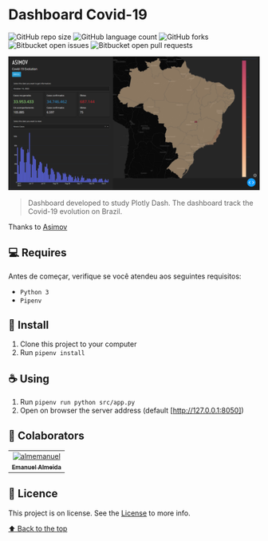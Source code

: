 # Dashboard Covid-19

<!---Esses são exemplos. Veja https://shields.io para outras pessoas ou para personalizar este conjunto de escudos. Você pode querer incluir dependências, status do projeto e informações de licença aqui--->

![GitHub repo size](https://img.shields.io/github/repo-size/almemanuel/dash-covid?style=for-the-badge)
![GitHub language count](https://img.shields.io/github/languages/count/almemanuel/dash-covid?style=for-the-badge)
![GitHub forks](https://img.shields.io/github/forks/almemanuel/dash-covid?style=for-the-badge)
![Bitbucket open issues](https://img.shields.io/bitbucket/issues/almemanuel/dash-covid?style=for-the-badge)
![Bitbucket open pull requests](https://img.shields.io/bitbucket/pr-raw/almemanuel/dash-covid?style=for-the-badge)

<img src="example-img.png" alt="dashboard">

> Dashboard developed to study Plotly Dash. The dashboard track the Covid-19 evolution on Brazil.

Thanks to [Asimov](https://asimov.academy/)

## 💻 Requires

Antes de começar, verifique se você atendeu aos seguintes requisitos:
<!---Estes são apenas requisitos de exemplo. Adicionar, duplicar ou remover conforme necessário--->
* `Python 3`
* `Pipenv`

## 🚀 Install

1. Clone this project to your computer
2. Run `pipenv install`

## ☕ Using

1. Run `pipenv run python src/app.py`
2. Open on browser the server address (default [http://127.0.0.1:8050])

## 🤝 Colaborators

<table>
  <tr>
    <td align="center">
      <a href="#">
        <img src="https://avatars.githubusercontent.com/u/40006289?v=4" width="100px;" alt="almemanuel"/><br>
        <sub>
          <b>Emanuel Almeida</b>
        </sub>
      </a>
    </td>
  </tr>
</table>

## 📝 Licence

This project is on license. See the [License](LICENSE.md) to more info.

[⬆ Back to the top](#dash-covid)
